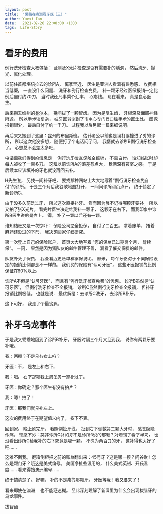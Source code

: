 ```yaml
---
layout: post
title:  "懒茜在澳洲看牙医（三）"
author: Yuexi Tan
date:   2021-02-26 22:00:00 +1000
tags:  Life-Story
---
```


# 看牙的费用

例行洗牙检查大概包括：
目测及X光片检查是否有需要补的龋洞，
然后洗牙、抛光、氟化处理。


以前住首都堪培拉去的诊所A，
离家里近、
医生是亚洲人看着有熟悉感、
收费相当低廉，
一直没什么问题。
洗牙和例行检查免费，
补一颗牙经过医保报销一定比例后自付约70刀。
当时我还凡事乘个汇率，
心疼钱。
现在看来，
真是良心医生。


后来搬去维州的墨尔本，
期间拔了一颗智齿。
因为是阻生齿，
牙根深及面部神经附近，
所以手术较复杂，
被牙医转诊到了市中心专门做口腔手术的医生处。
医保报销很少，
最后自付了约一千刀。
过程我以后另起一篇来细说吧。


再后来又搬到了这里：昆州的布里斯班。
估计老公以前也是误打误撞进了对的诊所，
所以这次他没多想，
随便打了个电话问了问，
我俩就去诊所B例行洗牙检查了。
心想总不会差太多吧。


电话里我们得到的信息是：
例行洗牙检查保险全报销，
不需自付。
谁知结账时却每人被收了一百多刀。
这和以前诊所A的落差有点大，
我俩深有被宰之感。
于是后续本应该填补的牙也就没再回去补。


H先生说，
另找一间补牙吧，
要找那种网站上大大地写着“例行洗牙检查免自付”的诊所。
于是三个月后我谷歌地图打开，
一间间诊所网页点开，
终于锁定了新诊所C。


由于没多久前洗过牙，
所以这次直接补牙。
然而因为我不记得哪颗牙要补，
所以又拍了张X光片。
看完片医生决定给我补一颗牙，
这颗牙在右下，
而我印象中诊所B医生说的是右上。
得，
补了一颗以后还有一颗。


谁知结账又是一次惊吓：
保险公司完全拒保，
自付了二百五。
拿着账单，
捂着麻药还没过的下巴，
我决定回家仔细研究。


第一次登上自己的保险账户，
首页大大地写着
“您的保单已过期两个月，
请续保”。
一问，
果然是因为猪队友的邮件管理不善，
漏看了催交保费的邮件。


队友补交了保费。
我查看历史账单和承保说明。
原来，
每个牙医对于不同保险设定的报销比例都是不一样的。
我们买的保险有“认可牙医”，
这些牙医报销的比例保证在60%以上。


诊所A不但是“认可牙医”，
而且有“例行洗牙检查免费”的优惠。
诊所B虽然是“认可牙医”，
但例行洗牙检查不全报销。
诊所C虽然例行洗牙检查全报销，
但补牙报销比例极低。
也就是说，
最优解是：去诊所C洗牙，
去诊所B补牙。


这下可好，
我走了个最劣解。


# 补牙乌龙事件

于是我又乖乖地回到了诊所B补牙。
牙医时隔三个月又见到我，
说你有两颗牙要补哦。


我：两颗？不是只有右上吗？

牙医：不，
是左上和右下。


我：哦，
右下那颗我上周在另一家补过了。


牙医：你确定？那个医生有没有拍片？

我：嗯！拍了！

牙医：那我们就只补左上。


这次的费用终于在期望值以内了，
按下不表。


回到家。
晚上刷完牙，
我照例扯牙线。
扯到右下倒数第二颗大牙时，
感觉隐隐作痛，
顿感不妙：莫非诊所C补的牙不是诊所B说的那颗？对着镜子看了半天，
也没看出诊所C给我补的右下究竟是哪一颗。
不愧为两百刀的牙，
这补得也太好了吧……

这难不倒我。
翻箱倒柜把之前的账单翻出来：45号牙？这是哪一颗？问谷歌！怎么是颗门牙？哦这是美式编号。
美国净扯些没用的，
什么美式英制、开氏温度……
看来得搜澳洲编号……

终于搞清楚了。
好嘛，
补的不是疼的那颗牙。
牙医等我！我又要来了！

看来即使在澳洲，
也不能犯迷糊。
至此深刻理解了新闻里为什么会出现拔错牙的乌龙事件。


拔智齿
